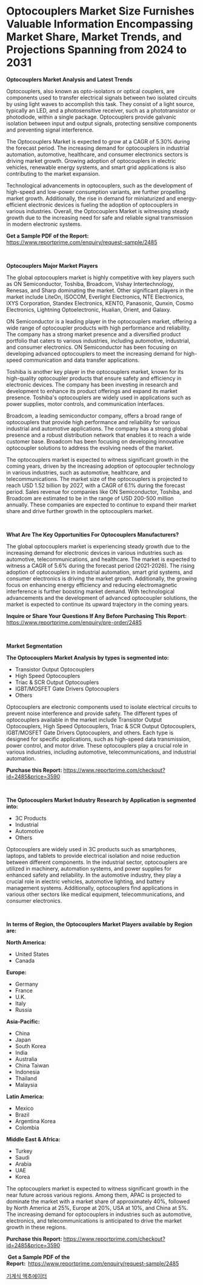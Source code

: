 <p><h1>Optocouplers Market Size Furnishes Valuable Information Encompassing Market Share, Market Trends, and Projections Spanning from 2024 to 2031</h1></p><p><strong>Optocouplers Market Analysis and Latest Trends</strong></p>
<p><p>Optocouplers, also known as opto-isolators or optical couplers, are components used to transfer electrical signals between two isolated circuits by using light waves to accomplish this task. They consist of a light source, typically an LED, and a photosensitive receiver, such as a phototransistor or photodiode, within a single package. Optocouplers provide galvanic isolation between input and output signals, protecting sensitive components and preventing signal interference.</p><p>The Optocouplers Market is expected to grow at a CAGR of 5.30% during the forecast period. The increasing demand for optocouplers in industrial automation, automotive, healthcare, and consumer electronics sectors is driving market growth. Growing adoption of optocouplers in electric vehicles, renewable energy systems, and smart grid applications is also contributing to the market expansion.</p><p>Technological advancements in optocouplers, such as the development of high-speed and low-power consumption variants, are further propelling market growth. Additionally, the rise in demand for miniaturized and energy-efficient electronic devices is fueling the adoption of optocouplers in various industries. Overall, the Optocouplers Market is witnessing steady growth due to the increasing need for safe and reliable signal transmission in modern electronic systems.</p></p>
<p><strong>Get a Sample PDF of the Report:&nbsp;</strong> <a href="https://www.reportprime.com/enquiry/request-sample/2485">https://www.reportprime.com/enquiry/request-sample/2485</a></p>
<p>&nbsp;</p>
<p><strong>Optocouplers Major Market Players</strong></p>
<p><p>The global optocouplers market is highly competitive with key players such as ON Semiconductor, Toshiba, Broadcom, Vishay Intertechnology, Renesas, and Sharp dominating the market. Other significant players in the market include LiteOn, ISOCOM, Everlight Electronics, NTE Electronics, IXYS Corporation, Standex Electronics, KENTO, Panasonic, Qunxin, Cosmo Electronics, Lightning Optoelectronic, Hualian, Orient, and Galaxy.</p><p>ON Semiconductor is a leading player in the optocouplers market, offering a wide range of optocoupler products with high performance and reliability. The company has a strong market presence and a diversified product portfolio that caters to various industries, including automotive, industrial, and consumer electronics. ON Semiconductor has been focusing on developing advanced optocouplers to meet the increasing demand for high-speed communication and data transfer applications.</p><p>Toshiba is another key player in the optocouplers market, known for its high-quality optocoupler products that ensure safety and efficiency in electronic devices. The company has been investing in research and development to enhance its product offerings and expand its market presence. Toshiba's optocouplers are widely used in applications such as power supplies, motor controls, and communication interfaces.</p><p>Broadcom, a leading semiconductor company, offers a broad range of optocouplers that provide high performance and reliability for various industrial and automotive applications. The company has a strong global presence and a robust distribution network that enables it to reach a wide customer base. Broadcom has been focusing on developing innovative optocoupler solutions to address the evolving needs of the market.</p><p>The optocouplers market is expected to witness significant growth in the coming years, driven by the increasing adoption of optocoupler technology in various industries, such as automotive, healthcare, and telecommunications. The market size of the optocouplers is projected to reach USD 1.52 billion by 2027, with a CAGR of 6.1% during the forecast period. Sales revenue for companies like ON Semiconductor, Toshiba, and Broadcom are estimated to be in the range of USD 200-500 million annually. These companies are expected to continue to expand their market share and drive further growth in the optocouplers market.</p></p>
<p>&nbsp;</p>
<p><strong>What Are The Key Opportunities For Optocouplers Manufacturers?</strong></p>
<p><p>The global optocouplers market is experiencing steady growth due to the increasing demand for electronic devices in various industries such as automotive, telecommunications, and healthcare. The market is expected to witness a CAGR of 5.6% during the forecast period (2021-2026). The rising adoption of optocouplers in industrial automation, smart grid systems, and consumer electronics is driving the market growth. Additionally, the growing focus on enhancing energy efficiency and reducing electromagnetic interference is further boosting market demand. With technological advancements and the development of advanced optocoupler solutions, the market is expected to continue its upward trajectory in the coming years.</p></p>
<p><strong>Inquire or Share Your Questions If Any Before Purchasing This Report:</strong> <a href="https://www.reportprime.com/enquiry/pre-order/2485">https://www.reportprime.com/enquiry/pre-order/2485</a></p>
<p>&nbsp;</p>
<p><strong>Market Segmentation</strong></p>
<p><strong>The Optocouplers Market Analysis by types is segmented into:</strong></p>
<p><ul><li>Transistor Output Optocouplers</li><li>High Speed Optocouplers</li><li>Triac & SCR Output Optocouplers</li><li>IGBT/MOSFET Gate Drivers Optocouplers</li><li>Others</li></ul></p>
<p><p>Optocouplers are electronic components used to isolate electrical circuits to prevent noise interference and provide safety. The different types of optocouplers available in the market include Transistor Output Optocouplers, High Speed Optocouplers, Triac & SCR Output Optocouplers, IGBT/MOSFET Gate Drivers Optocouplers, and others. Each type is designed for specific applications, such as high-speed data transmission, power control, and motor drive. These optocouplers play a crucial role in various industries, including automotive, telecommunications, and industrial automation.</p></p>
<p><strong>Purchase this Report:&nbsp;</strong><a href="https://www.reportprime.com/checkout?id=2485&price=3590">https://www.reportprime.com/checkout?id=2485&price=3590</a></p>
<p>&nbsp;</p>
<p><strong>The Optocouplers Market Industry Research by Application is segmented into:</strong></p>
<p><ul><li>3C Products</li><li>Industrial</li><li>Automotive</li><li>Others</li></ul></p>
<p><p>Optocouplers are widely used in 3C products such as smartphones, laptops, and tablets to provide electrical isolation and noise reduction between different components. In the industrial sector, optocouplers are utilized in machinery, automation systems, and power supplies for enhanced safety and reliability. In the automotive industry, they play a crucial role in electric vehicles, automotive lighting, and battery management systems. Additionally, optocouplers find applications in various other sectors like medical equipment, telecommunications, and consumer electronics.</p></p>
<p>&nbsp;</p>
<p><strong>In terms of Region, the Optocouplers Market Players available by Region are:</strong></p>
<p>
    <p> <strong> North America: </strong>
        <ul>
            <li>United States</li>
            <li>Canada</li>
        </ul>
        </p> 
    <p> <strong> Europe: </strong>
        <ul>
            <li>Germany</li>
            <li>France</li>
            <li>U.K.</li>
            <li>Italy</li>
            <li>Russia</li>
        </ul>
        </p> 
    <p> <strong> Asia-Pacific: </strong>
        <ul>
            <li>China</li>
            <li>Japan</li>
            <li>South Korea</li>
            <li>India</li>
            <li>Australia</li>
            <li>China Taiwan</li>
            <li>Indonesia</li>
            <li>Thailand</li>
            <li>Malaysia</li>
        </ul>
        </p> 
    <p> <strong> Latin America: </strong>
        <ul>
            <li>Mexico</li>
            <li>Brazil</li>
            <li>Argentina Korea</li>
            <li>Colombia</li>
        </ul>
        </p> 
    <p> <strong> Middle East & Africa: </strong>
        <ul>
            <li>Turkey</li>
            <li>Saudi</li>
            <li>Arabia</li>
            <li>UAE</li>
            <li>Korea</li>
        </ul>
    </p>
    </p>
<p><p>The optocouplers market is expected to witness significant growth in the near future across various regions. Among them, APAC is projected to dominate the market with a market share of approximately 40%, followed by North America at 25%, Europe at 20%, USA at 10%, and China at 5%. The increasing demand for optocouplers in industries such as automotive, electronics, and telecommunications is anticipated to drive the market growth in these regions.</p></p>
<p><strong>Purchase this Report: </strong><a href="https://www.reportprime.com/checkout?id=2485&price=3590">https://www.reportprime.com/checkout?id=2485&price=3590</a></p>
<p>&nbsp;<strong>Get a Sample PDF of the Report:&nbsp;&nbsp;</strong><a href="https://www.reportprime.com/enquiry/request-sample/2485">https://www.reportprime.com/enquiry/request-sample/2485</a></p>
<p><strong></strong></p>
<p><p><a href="https://github.com/crfsywufhm81415/Market-Research-Report-List-1/blob/main/997276510723.md">기계식 액추에이터</a></p></p>